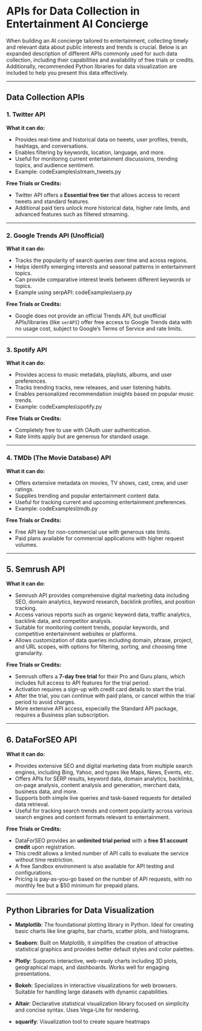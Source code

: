 # APIs for Data Collection in Entertainment AI Concierge

When building an AI concierge tailored to entertainment, collecting timely and relevant data about public interests and trends is crucial. Below is an expanded description of different APIs commonly used for such data collection, including their capabilities and availability of free trials or credits. Additionally, recommended Python libraries for data visualization are included to help you present this data effectively.

---

## Data Collection APIs

### 1. Twitter API
**What it can do:**
- Provides real-time and historical data on tweets, user profiles, trends, hashtags, and conversations.
- Enables filtering by keywords, location, language, and more.
- Useful for monitoring current entertainment discussions, trending topics, and audience sentiment.
- Example: codeExamples\stream_tweets.py

**Free Trials or Credits:**
- Twitter API offers a **Essential free tier** that allows access to recent tweets and standard features.
- Additional paid tiers unlock more historical data, higher rate limits, and advanced features such as filtered streaming.

---

### 2. Google Trends API (Unofficial)
**What it can do:**
- Tracks the popularity of search queries over time and across regions.
- Helps identify emerging interests and seasonal patterns in entertainment topics.
- Can provide comparative interest levels between different keywords or topics.
- Example using serpAPI: codeExamples\serp.py

**Free Trials or Credits:**
- Google does not provide an official Trends API, but unofficial APIs/libraries (like `serAPI`) offer free access to Google Trends data with no usage cost, subject to Google’s Terms of Service and rate limits.

---

### 3. Spotify API
**What it can do:**
- Provides access to music metadata, playlists, albums, and user preferences.
- Tracks trending tracks, new releases, and user listening habits.
- Enables personalized recommendation insights based on popular music trends.
- Example: codeExamples\spotify.py

**Free Trials or Credits:**
- Completely free to use with OAuth user authentication.
- Rate limits apply but are generous for standard usage.

---

### 4. TMDb (The Movie Database) API
**What it can do:**
- Offers extensive metadata on movies, TV shows, cast, crew, and user ratings.
- Supplies trending and popular entertainment content data.
- Useful for tracking current and upcoming entertainment preferences.
- Example: codeExamples\tmdb.py

**Free Trials or Credits:**
- Free API key for non-commercial use with generous rate limits.
- Paid plans available for commercial applications with higher request volumes.

---

## 5. Semrush API

**What it can do:**
- Semrush API provides comprehensive digital marketing data including SEO, domain analytics, keyword research, backlink profiles, and position tracking.
- Access various reports such as organic keyword data, traffic analytics, backlink data, and competitor analysis.
- Suitable for monitoring content trends, popular keywords, and competitive entertainment websites or platforms.
- Allows customization of data queries including domain, phrase, project, and URL scopes, with options for filtering, sorting, and choosing time granularity.

**Free Trials or Credits:**
- Semrush offers a **7-day free trial** for their Pro and Guru plans, which includes full access to API features for the trial period.
- Activation requires a sign-up with credit card details to start the trial.
- After the trial, you can continue with paid plans, or cancel within the trial period to avoid charges.
- More extensive API access, especially the Standard API package, requires a Business plan subscription.

---

## 6. DataForSEO API

**What it can do:**
- Provides extensive SEO and digital marketing data from multiple search engines, including Bing, Yahoo, and types like Maps, News, Events, etc.
- Offers APIs for SERP results, keyword data, domain analytics, backlinks, on-page analysis, content analysis and generation, merchant data, business data, and more.
- Supports both simple live queries and task-based requests for detailed data retrieval.
- Useful for tracking search trends and content popularity across various search engines and content formats relevant to entertainment.

**Free Trials or Credits:**
- DataForSEO provides an **unlimited trial period** with a **free $1 account credit** upon registration.
- This credit allows a limited number of API calls to evaluate the service without time restriction.
- A free Sandbox environment is also available for API testing and configurations.
- Pricing is pay-as-you-go based on the number of API requests, with no monthly fee but a $50 minimum for prepaid plans.

---

## Python Libraries for Data Visualization

- **Matplotlib**: The foundational plotting library in Python. Ideal for creating basic charts like line graphs, bar charts, scatter plots, and histograms.

- **Seaborn**: Built on Matplotlib, it simplifies the creation of attractive statistical graphics and provides better default styles and color palettes.

- **Plotly**: Supports interactive, web-ready charts including 3D plots, geographical maps, and dashboards. Works well for engaging presentations.

- **Bokeh**: Specializes in interactive visualizations for web browsers. Suitable for handling large datasets with dynamic capabilities.

- **Altair**: Declarative statistical visualization library focused on simplicity and concise syntax. Uses Vega-Lite for rendering.

- **squarify**: Visualization tool to create square heatmaps